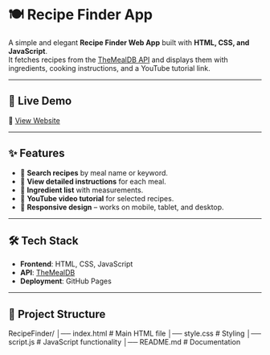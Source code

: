 # 🍽️ Recipe Finder App

A simple and elegant **Recipe Finder Web App** built with **HTML, CSS, and JavaScript**.  
It fetches recipes from the [TheMealDB API](https://www.themealdb.com/api.php) and displays them with ingredients, cooking instructions, and a YouTube tutorial link.

---

## 🚀 Live Demo  
🔗 [View Website](https://BonamGokulVenkat.github.io/RecipeFinder/)

---

## ✨ Features  

- 🔎 **Search recipes** by meal name or keyword.  
- 📖 **View detailed instructions** for each meal.  
- 🛒 **Ingredient list** with measurements.  
- 🎥 **YouTube video tutorial** for selected recipes.  
- 📱 **Responsive design** – works on mobile, tablet, and desktop.  

---

## 🛠️ Tech Stack  

- **Frontend**: HTML, CSS, JavaScript  
- **API**: [TheMealDB](https://www.themealdb.com/api.php)  
- **Deployment**: GitHub Pages  

---

## 📂 Project Structure  

RecipeFinder/
│── index.html # Main HTML file
│── style.css # Styling
│── script.js # JavaScript functionality
│── README.md # Documentation
